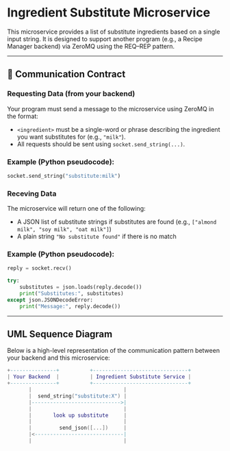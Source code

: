 # Ingredient Substitute Microservice

This microservice provides a list of substitute ingredients based on a single input string. It is designed to support another program (e.g., a Recipe Manager backend) via ZeroMQ using the REQ–REP pattern.

---

## 🔗 Communication Contract

### Requesting Data (from your backend)

Your program must send a message to the microservice using ZeroMQ in the format:

- `<ingredient>` must be a single-word or phrase describing the ingredient you want substitutes for (e.g., `"milk"`).
- All requests should be sent using `socket.send_string(...)`.

### Example (Python pseudocode):

```python
socket.send_string("substitute:milk")
```
### Receving Data

The microservice will return one of the following:

- A JSON list of substitute strings if substitutes are found (e.g., `["almond milk", "soy milk", "oat milk"]`)
- A plain string `"No substitute found"` if there is no match

### Example (Python pseudocode):

```python
reply = socket.recv()

try:
    substitutes = json.loads(reply.decode())
    print("Substitutes:", substitutes)
except json.JSONDecodeError:
    print("Message:", reply.decode())
```
---

## UML Sequence Diagram

Below is a high-level representation of the communication pattern between your backend and this microservice:

```lua
+---------------+          +-------------------------------+
| Your Backend  |          | Ingredient Substitute Service |
+---------------+          +-------------------------------+
       |                              |
       |  send_string("substitute:X") |
       |----------------------------->|
       |                              |
       |       look up substitute     |
       |                              |
       |         send_json([...])     |
       |<-----------------------------|
       |                              |
```
